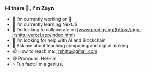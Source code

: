 ### Hi there 👋, I'm Zayn

- 🔭 I’m currently working on 📠
- 🌱 I’m currently learning NextJS
- 👯 I’m looking to collaborate on [www.prodigy.ng](https://ngp-jrshittu.vercel.app/index.html)
- 🤔 I’m looking for help with AI and Blockchain
- 💬 Ask me about teaching computing and digital making
- 📫 How to reach me: jrshittu@gmail.com
- 😄 Pronouns: He/Him
- ⚡ Fun fact: I'm a genius.
